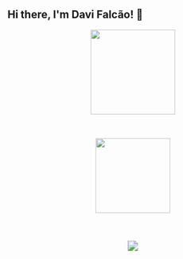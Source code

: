 ## Hi there, I'm Davi Falcão! 👋


<div align="center">

  <!-- GitHub Stats -->
  <a href="https://github.com/anuraghazra/github-readme-stats">
    <img height="170" src="https://github-readme-stats.vercel.app/api?username=Davi-Falcao&theme=tokyonight&show_icons=true" />
  </a>

  <!-- Top Languages -->
  <br><br>
  <a href="https://github.com/anuraghazra/github-readme-stats">
    <img height="150" src="https://github-readme-stats.vercel.app/api/top-langs/?username=Davi-Falcao&theme=tokyonight&exclude_repo=parktech,parktech-prolog&layout=compact&custom_title=Used%20languages&size_weight=0.1&count_weight=0.9&hide=Jupyter%20Notebook" />
  </a>

  <br><br>
  <a href="https://www.linkedin.com/in/davi-falc%C3%A3o-989aa52a2/" target="_blank">
    <img src="https://img.shields.io/badge/-LinkedIn-%230077B5?style=for-the-badge&logo=linkedin&logoColor=white" style="transform: scale(1.3); margin-top: 10px;" />

  </a>

</div>
<!--
**Davi-Falcao/Davi-Falcao** is a ✨ _special_ ✨ repository because its `README.md` (this file) appears on your GitHub profile.

Here are some ideas to get you started:

- 🔭 I’m currently working on ...
- 🌱 I’m currently learning ...
- 👯 I’m looking to collaborate on ...
- 🤔 I’m looking for help with ...
- 💬 Ask me about ...
- 📫 How to reach me: ...
- 😄 Pronouns: ...
- ⚡ Fun fact: ...
-->
